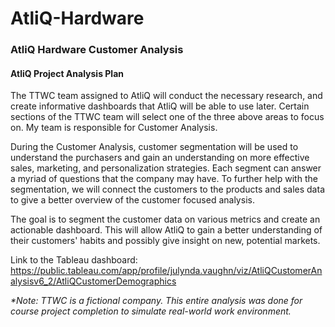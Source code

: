 # AtliQ-Hardware
### AtliQ Hardware Customer Analysis

#### AtliQ Project Analysis Plan 

The TTWC team assigned to AtliQ will conduct the necessary research, and create informative dashboards that AtliQ will be able to use later. Certain sections of the TTWC team will select one of the three above areas to focus on. My team is responsible for Customer Analysis. 

During the Customer Analysis, customer segmentation will be used to understand the purchasers and gain an understanding on more effective sales, marketing, and personalization strategies. Each segment can answer a myriad of questions that the company may have. To further help with the segmentation, we will connect the customers to the products and sales data to give a better overview of the customer focused analysis. 

The goal is to segment the customer data on various metrics and create an actionable dashboard. This will allow AtliQ to gain a better understanding of their customers' habits and possibly give insight on new, potential markets.

Link to the Tableau dashboard: https://public.tableau.com/app/profile/julynda.vaughn/viz/AtliQCustomerAnalysisv6_2/AtliQCustomerDemographics

<p></p>
<i> *Note:  TTWC is a fictional company.  This entire analysis was done for course project completion to simulate real-world work environment.</i>
